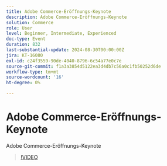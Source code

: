```yaml
---
title: Adobe Commerce-Eröffnungs-Keynote
description: Adobe Commerce-Eröffnungs-Keynote
solution: Commerce
role: User
level: Beginner, Intermediate, Experienced
doc-type: Event
duration: 832
last-substantial-update: 2024-08-30T00:00:00Z
jira: KT-16080
exl-id: c24f3559-90de-4040-8796-6c54a77e0c7e
source-git-commit: f1a3a3854d5122ea3d4db7c56a0c1fb50252d6de
workflow-type: tm+mt
source-wordcount: '16'
ht-degree: 0%

---
```


# Adobe Commerce-Eröffnungs-Keynote

Adobe Commerce-Eröffnungs-Keynote

>[!VIDEO](https://video.tv.adobe.com/v/3453959/?learn=on&captions=ger)
